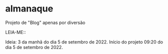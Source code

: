 # almanaque
Projeto de "Blog" apenas por diversão

LEIA-ME::

Ideia: 3 da manhã do dia 5 de setembro de 2022.
Início do projeto 09:20 do dia 5 de setembro de 2022.
